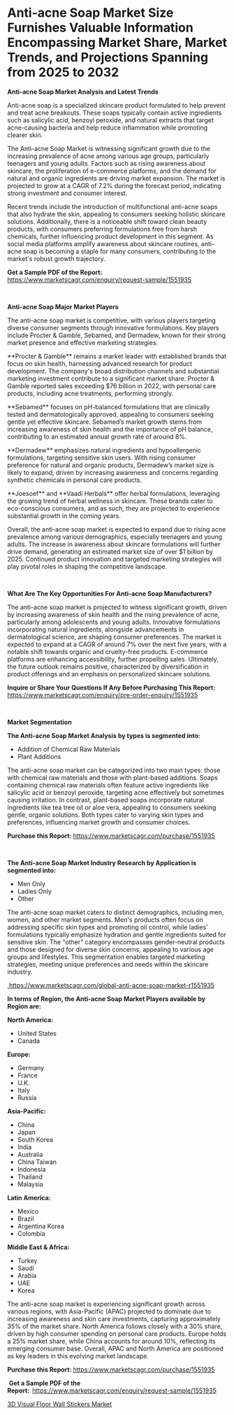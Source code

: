 <p><h1>Anti-acne Soap Market Size Furnishes Valuable Information Encompassing Market Share, Market Trends, and Projections Spanning from 2025 to 2032</h1></p><p><strong>Anti-acne Soap Market Analysis and Latest Trends</strong></p>
<p><p>Anti-acne soap is a specialized skincare product formulated to help prevent and treat acne breakouts. These soaps typically contain active ingredients such as salicylic acid, benzoyl peroxide, and natural extracts that target acne-causing bacteria and help reduce inflammation while promoting clearer skin.</p><p>The Anti-acne Soap Market is witnessing significant growth due to the increasing prevalence of acne among various age groups, particularly teenagers and young adults. Factors such as rising awareness about skincare, the proliferation of e-commerce platforms, and the demand for natural and organic ingredients are driving market expansion. The market is projected to grow at a CAGR of 7.2% during the forecast period, indicating strong investment and consumer interest.</p><p>Recent trends include the introduction of multifunctional anti-acne soaps that also hydrate the skin, appealing to consumers seeking holistic skincare solutions. Additionally, there is a noticeable shift toward clean beauty products, with consumers preferring formulations free from harsh chemicals, further influencing product development in this segment. As social media platforms amplify awareness about skincare routines, anti-acne soap is becoming a staple for many consumers, contributing to the market's robust growth trajectory.</p></p>
<p><strong>Get a Sample PDF of the Report:&nbsp;</strong> <a href="https://www.marketscagr.com/enquiry/request-sample/1551935?utm_campaign=3553&utm_medium=2&utm_source=Github&utm_content=ia&utm_term=05042025&utm_id=anti-acne-soap">https://www.marketscagr.com/enquiry/request-sample/1551935</a></p>
<p>&nbsp;</p>
<p><strong>Anti-acne Soap Major Market Players</strong></p>
<p><p>The anti-acne soap market is competitive, with various players targeting diverse consumer segments through innovative formulations. Key players include Procter & Gamble, Sebamed, and Dermadew, known for their strong market presence and effective marketing strategies.</p><p>**Procter & Gamble** remains a market leader with established brands that focus on skin health, harnessing advanced research for product development. The company's broad distribution channels and substantial marketing investment contribute to a significant market share. Procter & Gamble reported sales exceeding $76 billion in 2022, with personal care products, including acne treatments, performing strongly.</p><p>**Sebamed** focuses on pH-balanced formulations that are clinically tested and dermatologically approved, appealing to consumers seeking gentle yet effective skincare. Sebamed’s market growth stems from increasing awareness of skin health and the importance of pH balance, contributing to an estimated annual growth rate of around 8%.</p><p>**Dermadew** emphasizes natural ingredients and hypoallergenic formulations, targeting sensitive skin users. With rising consumer preference for natural and organic products, Dermadew’s market size is likely to expand, driven by increasing awareness and concerns regarding synthetic chemicals in personal care products.</p><p>**Joesoef** and **Vaadi Herbals** offer herbal formulations, leveraging the growing trend of herbal wellness in skincare. These brands cater to eco-conscious consumers, and as such, they are projected to experience substantial growth in the coming years.</p><p>Overall, the anti-acne soap market is expected to expand due to rising acne prevalence among various demographics, especially teenagers and young adults. The increase in awareness about skincare formulations will further drive demand, generating an estimated market size of over $1 billion by 2025. Continued product innovation and targeted marketing strategies will play pivotal roles in shaping the competitive landscape.</p></p>
<p>&nbsp;</p>
<p><strong>What Are The Key Opportunities For Anti-acne Soap Manufacturers?</strong></p>
<p><p>The anti-acne soap market is projected to witness significant growth, driven by increasing awareness of skin health and the rising prevalence of acne, particularly among adolescents and young adults. Innovative formulations incorporating natural ingredients, alongside advancements in dermatological science, are shaping consumer preferences. The market is expected to expand at a CAGR of around 7% over the next five years, with a notable shift towards organic and cruelty-free products. E-commerce platforms are enhancing accessibility, further propelling sales. Ultimately, the future outlook remains positive, characterized by diversification in product offerings and an emphasis on personalized skincare solutions.</p></p>
<p><strong>Inquire or Share Your Questions If Any Before Purchasing This Report:</strong> <a href="https://www.marketscagr.com/enquiry/pre-order-enquiry/1551935?utm_campaign=3553&utm_medium=2&utm_source=Github&utm_content=ia&utm_term=05042025&utm_id=anti-acne-soap">https://www.marketscagr.com/enquiry/pre-order-enquiry/1551935</a></p>
<p>&nbsp;</p>
<p><strong>Market Segmentation</strong></p>
<p><strong>The Anti-acne Soap Market Analysis by types is segmented into:</strong></p>
<p><ul><li>Addition of Chemical Raw Materials</li><li>Plant Additions</li></ul></p>
<p><p>The anti-acne soap market can be categorized into two main types: those with chemical raw materials and those with plant-based additions. Soaps containing chemical raw materials often feature active ingredients like salicylic acid or benzoyl peroxide, targeting acne effectively but sometimes causing irritation. In contrast, plant-based soaps incorporate natural ingredients like tea tree oil or aloe vera, appealing to consumers seeking gentle, organic solutions. Both types cater to varying skin types and preferences, influencing market growth and consumer choices.</p></p>
<p><strong>Purchase this Report:&nbsp;</strong><a href="https://www.marketscagr.com/purchase/1551935?utm_campaign=3553&utm_medium=2&utm_source=Github&utm_content=ia&utm_term=05042025&utm_id=anti-acne-soap">https://www.marketscagr.com/purchase/1551935</a></p>
<p>&nbsp;</p>
<p><strong>The Anti-acne Soap Market Industry Research by Application is segmented into:</strong></p>
<p><ul><li>Men Only</li><li>Ladies Only</li><li>Other</li></ul></p>
<p><p>The anti-acne soap market caters to distinct demographics, including men, women, and other market segments. Men's products often focus on addressing specific skin types and promoting oil control, while ladies' formulations typically emphasize hydration and gentle ingredients suited for sensitive skin. The "other" category encompasses gender-neutral products and those designed for diverse skin concerns, appealing to various age groups and lifestyles. This segmentation enables targeted marketing strategies, meeting unique preferences and needs within the skincare industry.</p></p>
<p><a href="https://www.marketscagr.com/global-anti-acne-soap-market-r1551935?utm_campaign=3553&utm_medium=2&utm_source=Github&utm_content=ia&utm_term=05042025&utm_id=anti-acne-soap">&nbsp;https://www.marketscagr.com/global-anti-acne-soap-market-r1551935</a></p>
<p><strong>In terms of Region, the Anti-acne Soap Market Players available by Region are:</strong></p>
<p>
    <p> <strong> North America: </strong>
        <ul>
            <li>United States</li>
            <li>Canada</li>
        </ul>
        </p> 
    <p> <strong> Europe: </strong>
        <ul>
            <li>Germany</li>
            <li>France</li>
            <li>U.K.</li>
            <li>Italy</li>
            <li>Russia</li>
        </ul>
        </p> 
    <p> <strong> Asia-Pacific: </strong>
        <ul>
            <li>China</li>
            <li>Japan</li>
            <li>South Korea</li>
            <li>India</li>
            <li>Australia</li>
            <li>China Taiwan</li>
            <li>Indonesia</li>
            <li>Thailand</li>
            <li>Malaysia</li>
        </ul>
        </p> 
    <p> <strong> Latin America: </strong>
        <ul>
            <li>Mexico</li>
            <li>Brazil</li>
            <li>Argentina Korea</li>
            <li>Colombia</li>
        </ul>
        </p> 
    <p> <strong> Middle East & Africa: </strong>
        <ul>
            <li>Turkey</li>
            <li>Saudi</li>
            <li>Arabia</li>
            <li>UAE</li>
            <li>Korea</li>
        </ul>
    </p>
    </p>
<p><p>The anti-acne soap market is experiencing significant growth across various regions, with Asia-Pacific (APAC) projected to dominate due to increasing awareness and skin care investments, capturing approximately 35% of the market share. North America follows closely with a 30% share, driven by high consumer spending on personal care products. Europe holds a 25% market share, while China accounts for around 10%, reflecting its emerging consumer base. Overall, APAC and North America are positioned as key leaders in this evolving market landscape.</p></p>
<p><strong>Purchase this Report: </strong><a href="https://www.marketscagr.com/purchase/1551935?utm_campaign=3553&utm_medium=2&utm_source=Github&utm_content=ia&utm_term=05042025&utm_id=anti-acne-soap">https://www.marketscagr.com/purchase/1551935</a></p>
<p>&nbsp;<strong>Get a Sample PDF of the Report:&nbsp;&nbsp;</strong><a href="https://www.marketscagr.com/enquiry/request-sample/1551935?utm_campaign=3553&utm_medium=2&utm_source=Github&utm_content=ia&utm_term=05042025&utm_id=anti-acne-soap">https://www.marketscagr.com/enquiry/request-sample/1551935</a></p>
<p><strong></strong></p>
<p><p><a href="https://github.com/storcweithzg/Market-Research-Report-List-1/blob/main/3d-visual-floor-wall-stickers-market.md?utm_campaign=3553&utm_medium=2&utm_source=Github&utm_content=ia&utm_term=05042025&utm_id=anti-acne-soap">3D Visual Floor Wall Stickers Market</a></p></p>